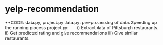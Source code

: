 # yelp-recommendation
**CODE: data.py, project.py
 data.py: pre-processing of data. Speeding up the running process 
 project.py: 
       i) Extract data of Pittsburgh restaurants. 
 			 ii) Get predicted rating and give recommendations
 			 iii) Give similar restaurants.
